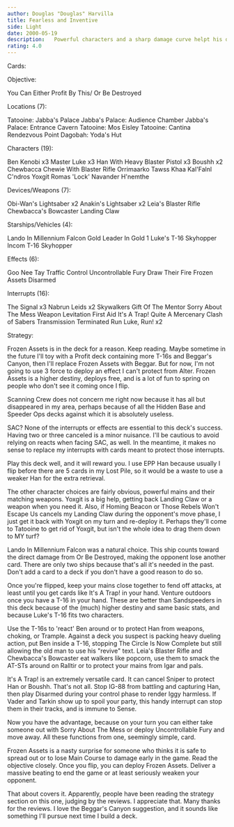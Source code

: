 ```yaml
---
author: Douglas "Douglas" Harvilla
title: Fearless and Inventive
side: Light
date: 2000-05-19
description:   Powerful characters and a sharp damage curve helpt his deck put the opponent on the defensive early.  The right interrupts and effects are blended in to humble the best Dark Side decks.
rating: 4.0
---
```

Cards: 

Objective:

You Can Either Profit By This/
Or Be Destroyed

Locations (7):

Tatooine: Jabba's Palace
Jabba's Palace: Audience Chamber
Jabba's Palace: Entrance Cavern
Tatooine: Mos Eisley
Tatooine: Cantina
Rendezvous Point
Dagobah: Yoda's Hut

Characters (19):

Ben Kenobi x3
Master Luke x3
Han With Heavy Blaster Pistol x3
Boushh x2
Chewbacca
Chewie With Blaster Rifle
Orrimaarko
Tawss Khaa
Kal'Falnl C'ndros
Yoxgit
Romas 'Lock' Navander
H'nemthe

Devices/Weapons (7):

Obi-Wan's Lightsaber x2
Anakin's Lightsaber x2
Leia's Blaster Rifle
Chewbacca's Bowcaster
Landing Claw

Starships/Vehicles (4):

Lando In Millennium Falcon
Gold Leader In Gold 1
Luke's T-16 Skyhopper
Incom T-16 Skyhopper

Effects (6):

Goo Nee Tay
Traffic Control
Uncontrollable Fury
Draw Their Fire
Frozen Assets
Disarmed

Interrupts (16):

The Signal x3
Nabrun Leids x2
Skywalkers
Gift Of The Mentor
Sorry About The Mess
Weapon Levitation
First Aid
It's A Trap!
Quite A Mercenary
Clash of Sabers
Transmission Terminated
Run Luke, Run! x2



Strategy: 

  Frozen Assets is in the deck for a reason.  Keep reading.
Maybe sometime in the future I'll toy with a Profit deck containing more T-16s and Beggar's Canyon, then I'll replace Frozen Assets with Beggar.  But for now, I'm not going to use 3 force to deploy an effect I can't protect from Alter.  Frozen Assets is a higher destiny, deploys free, and is a lot of fun to spring on people who don't see it coming once I flip.

  Scanning Crew does not concern me right now because it has all but disappeared in my area, perhaps because of all the Hidden Base and Speeder Ops decks against which it is absolutely useless.

  SAC?	None of the interrupts or effects are essential to this deck's success.  Having two or three canceled is a minor nuisance.  I'll be cautious to avoid relying on reacts when facing SAC, as well.  In the meantime, it makes no sense to replace my interrupts with cards meant to protect those interrupts.

  Play this deck well, and it will reward you.	I use EPP Han because usually I flip before there are 5 cards in my Lost Pile, so it would be a waste to use a weaker Han for the extra retrieval.

  The other character choices are fairly obvious, powerful mains and their matching weapons.  Yoxgit is a big help, getting back Landing Claw or a weapon when you need it.  Also, if Homing Beacon or Those Rebels Won't Escape Us cancels my Landing Claw during the opponent's move phase, I just get it back with Yoxgit on my turn and re-deploy it.  Perhaps they'll come to Tatooine to get rid of Yoxgit, but isn't the whole idea to drag them down to MY turf?

  Lando In Millennium Falcon was a natural choice.
This ship counts toward the direct damage from Or Be Destroyed, making the opponent lose another card.	There are only two ships because that's all it's needed in the past.	Don't add a card to a deck if you don't have a good reason to do so.

  Once you're flipped, keep your mains close together to fend off attacks, at least until you get cards like It's A Trap! in your hand.  Venture outdoors once you have a T-16 in your hand.	These are better than Sandspeeders in this deck because of the (much) higher destiny and same basic stats, and because Luke's T-16 fits two characters.

  Use the T-16s to 'react' Ben around or to protect Han from weapons, choking, or Trample.  Against a deck you suspect is packing heavy dueling action, put Ben inside a T-16, stopping The Circle Is Now Complete but still allowing the old man to use his "revive" text.  Leia's Blaster Rifle and Chewbacca's Bowcaster eat walkers like popcorn, use them to smack the AT-STs around on Ralltir or to protect your mains from Igar and pals.

  It's A Trap! is an extremely versatile card.  It can cancel Sniper to protect Han or Boushh.  That's not all.  Stop IG-88 from battling and capturing Han, then play Disarmed during your control phase to render Iggy harmless.  If Vader and Tarkin show up to spoil your party, this handy interrupt can stop them in their tracks, and is immune to Sense.

  Now you have the advantage, because on your turn you can either take someone out with Sorry About The Mess or deploy Uncontrollable Fury and move away.  All these functions from one, seemingly simple, card.

  Frozen Assets is a nasty surprise for someone who thinks it is safe to spread out or to lose Main Course to damage early in the game.  Read the objective closely.  Once you flip, you can deploy Frozen Assets.  Deliver a massive beating to end the game or at least seriously weaken your opponent.

  That about covers it.  Apparently, people have been reading the strategy section on this one, judging by the reviews.  I appreciate that.  Many thanks for the reviews.  I love the Beggar's Canyon suggestion, and it sounds like something I'll pursue next time I build a deck.	  